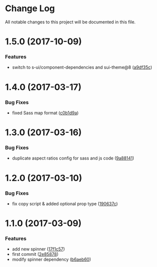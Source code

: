 # Change Log

All notable changes to this project will be documented in this file.

<a name="1.5.0"></a>
# 1.5.0 (2017-10-09)


### Features

* switch to s-ui/component-dependencies and sui-theme@8 ([a9df35c](https://github.com/SUI-Components/sui-components/commit/a9df35c))



<a name="1.4.0"></a>
# 1.4.0 (2017-03-17)


### Bug Fixes

* fixed Sass map format ([c0b1d9a](https://github.com/SUI-Components/sui-components/commit/c0b1d9a))



<a name="1.3.0"></a>
# 1.3.0 (2017-03-16)


### Bug Fixes

* duplicate aspect ratios config for sass and js code ([9a88141](https://github.com/SUI-Components/sui-components/commit/9a88141))



<a name="1.2.0"></a>
# 1.2.0 (2017-03-10)


### Bug Fixes

* fix copy script & added optional prop type ([190637c](https://github.com/SUI-Components/sui-components/commit/190637c))



<a name="1.1.0"></a>
# 1.1.0 (2017-03-09)


### Features

* add new spinner ([17f1c57](https://github.com/SUI-Components/sui-components/commit/17f1c57))
* first commit ([2e85878](https://github.com/SUI-Components/sui-components/commit/2e85878))
* modify spinner dependency ([b6aeb60](https://github.com/SUI-Components/sui-components/commit/b6aeb60))



